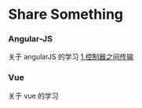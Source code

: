 # Share Something

### Angular-JS
关于 angularJS 的学习
<a href="https://github.com/C-Rachel/Share/issues/1">1.控制器之间传输</a>

### Vue
关于 vue 的学习

